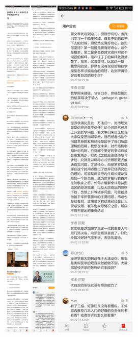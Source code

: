 ![](../../images/2016年9月/WS0922-1.jpg)
![](../../images/2016年9月/WS0922-2.jpg)
![](../../images/2016年9月/WS0922-3.jpg)
